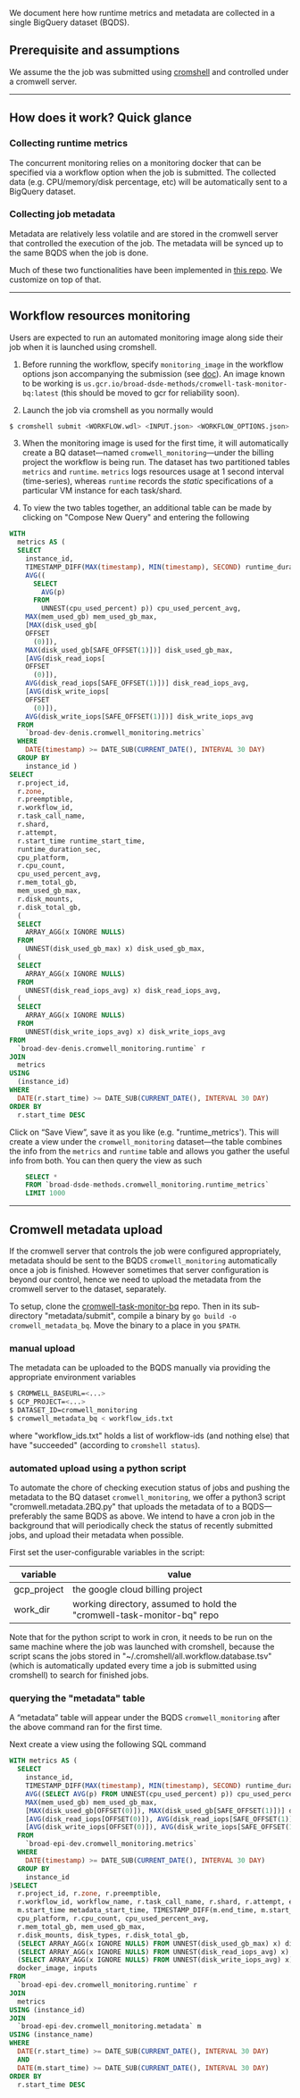 We document here how runtime metrics and metadata are collected in a single BigQuery dataset (BQDS).

## Prerequisite and assumptions

We assume the the job was submitted using [cromshell](https://github.com/broadinstitute/cromshell) and controlled under a cromwell server.

--------------------------------------
## How does it work? Quick glance

### Collecting runtime metrics
The concurrent monitoring relies on a monitoring docker that can be specified via a workflow option when the job is submitted. The collected data (e.g. CPU/memory/disk percentage, etc) will be automatically sent to a BigQuery dataset. 

### Collecting job metadata
Metadata are relatively less volatile and are stored in the cromwell server that controlled the execution of the job. The metadata will be synced up to the same BQDS when the job is done.


Much of these two functionalities have been implemented in [this repo](https://github.com/broadinstitute/cromwell-task-monitor-bq). We customize on top of that.

--------------------------------------
## Workflow resources monitoring

Users are expected to run an automated monitoring image along side their job when it is launched using cromshell.

  1. Before running the workflow, specify `monitoring_image` in the workflow options json accompanying the submission (see [doc](https://cromwell.readthedocs.io/en/stable/wf_options/Google/)). An image known to be working is `us.gcr.io/broad-dsde-methods/cromwell-task-monitor-bq:latest` (this should be moved to gcr for reliability soon). 

  2. Launch the job via cromshell as you normally would
    
```bash
$ cromshell submit <WORKFLOW.wdl> <INPUT.json> <WORKFLOW_OPTIONS.json> <WORKFLOW.dependencies.zip>
```

  3. When the monitoring image is used for the first time, it will automatically create a BQ dataset&mdash;named `cromwell_monitoring`&mdash;under the billing project the workflow is being run. The dataset has two partitioned tables `metrics` and `runtime`. `metrics` logs resources usage at 1 second interval (time-series), whereas `runtime` records the _static_ specifications of a particular VM instance for each task/shard. 

  4. To view the two tables together, an additional table can be made by clicking on "Compose New Query" and entering the following 
 
```sql
WITH
  metrics AS (
  SELECT
    instance_id,
    TIMESTAMP_DIFF(MAX(timestamp), MIN(timestamp), SECOND) runtime_duration_sec,
    AVG((
      SELECT
        AVG(p)
      FROM
        UNNEST(cpu_used_percent) p)) cpu_used_percent_avg,
    MAX(mem_used_gb) mem_used_gb_max,
    [MAX(disk_used_gb[
    OFFSET
      (0)]),
    MAX(disk_used_gb[SAFE_OFFSET(1)])] disk_used_gb_max,
    [AVG(disk_read_iops[
    OFFSET
      (0)]),
    AVG(disk_read_iops[SAFE_OFFSET(1)])] disk_read_iops_avg,
    [AVG(disk_write_iops[
    OFFSET
      (0)]),
    AVG(disk_write_iops[SAFE_OFFSET(1)])] disk_write_iops_avg
  FROM
    `broad-dev-denis.cromwell_monitoring.metrics`
  WHERE
    DATE(timestamp) >= DATE_SUB(CURRENT_DATE(), INTERVAL 30 DAY)
  GROUP BY
    instance_id )
SELECT
  r.project_id,
  r.zone,
  r.preemptible,
  r.workflow_id,
  r.task_call_name,
  r.shard,
  r.attempt,
  r.start_time runtime_start_time,
  runtime_duration_sec,
  cpu_platform,
  r.cpu_count,
  cpu_used_percent_avg,
  r.mem_total_gb,
  mem_used_gb_max,
  r.disk_mounts,
  r.disk_total_gb,
  (
  SELECT
    ARRAY_AGG(x IGNORE NULLS)
  FROM
    UNNEST(disk_used_gb_max) x) disk_used_gb_max,
  (
  SELECT
    ARRAY_AGG(x IGNORE NULLS)
  FROM
    UNNEST(disk_read_iops_avg) x) disk_read_iops_avg,
  (
  SELECT
    ARRAY_AGG(x IGNORE NULLS)
  FROM
    UNNEST(disk_write_iops_avg) x) disk_write_iops_avg
FROM
  `broad-dev-denis.cromwell_monitoring.runtime` r
JOIN
  metrics
USING
  (instance_id)
WHERE
  DATE(r.start_time) >= DATE_SUB(CURRENT_DATE(), INTERVAL 30 DAY)
ORDER BY
  r.start_time DESC
```
   Click on “Save View”, save it as you like (e.g. "runtime_metrics'). This will create a view under the `cromwell_monitoring` dataset&mdash;the table combines the info from the `metrics` and `runtime` table and allows you gather the useful info from both. You can then query the view as such

```sql
    SELECT *
    FROM `broad-dsde-methods.cromwell_monitoring.runtime_metrics`
    LIMIT 1000
```

--------------------------------------
## Cromwell metadata upload
 
If the cromwell server that controls the job were configured appropriately, metadata should be sent to the BQDS `cromwell_monitoring` automatically once a job is finished.
However sometimes that server configuration is beyond our control, hence we need to upload the metadata from the cromwell server to the dataset, separately.

To setup, clone the [cromwell-task-monitor-bq](https://github.com/broadinstitute/cromwell-task-monitor-bq) repo. Then in its sub-directory "metadata/submit", compile a binary by `go build -o cromwell_metadata_bq`. Move the binary to a place in you `$PATH`.

### manual upload
The metadata can be uploaded to the BQDS manually via providing the appropriate environment variables
 
```bash
$ CROMWELL_BASEURL=<...>
$ GCP_PROJECT=<...>
$ DATASET_ID=cromwell_monitoring
$ cromwell_metadata_bq < workflow_ids.txt
```
where "workflow_ids.txt" holds a list of workflow-ids (and nothing else) that have "succeeded" (according to `cromshell status`).

### automated upload using a python script
To automate the chore of checking execution status of jobs and pushing the metadata to the BQ dataset `cromwell_monitoring`, we offer a python3 script "cromwell.metadata.2BQ.py" that uploads the metadata of to a BQDS&mdash;preferably the same BQDS as above. We intend to have a cron job in the background that will periodically check the status of recently submitted jobs, and upload their metadata when possible.

First set the user-configurable variables in the script:

| variable    | value                                                                  |
|-------------|------------------------------------------------------------------------|
| gcp_project | the google cloud billing project                                       |
| work_dir    | working directory, assumed to hold the "cromwell-task-monitor-bq" repo |

Note that for the python script to work in cron, it needs to be run on the same machine where the job was launched with cromshell, because the script scans the jobs stored in 
"~/.cromshell/all.workflow.database.tsv" (which is automatically updated every time a job is submitted using cromshell) to search for finished jobs.

### querying the "metadata" table

A “metadata” table will appear under the BQDS `cromwell_monitoring` after the above command ran for the first time. 

Next create a view using the following SQL command 

```sql
WITH metrics AS (
  SELECT
	instance_id,
	TIMESTAMP_DIFF(MAX(timestamp), MIN(timestamp), SECOND) runtime_duration_sec,
	AVG((SELECT AVG(p) FROM UNNEST(cpu_used_percent) p)) cpu_used_percent_avg,
	MAX(mem_used_gb) mem_used_gb_max,
	[MAX(disk_used_gb[OFFSET(0)]), MAX(disk_used_gb[SAFE_OFFSET(1)])] disk_used_gb_max,
	[AVG(disk_read_iops[OFFSET(0)]), AVG(disk_read_iops[SAFE_OFFSET(1)])] disk_read_iops_avg,
	[AVG(disk_write_iops[OFFSET(0)]), AVG(disk_write_iops[SAFE_OFFSET(1)])] disk_write_iops_avg
  FROM
	`broad-epi-dev.cromwell_monitoring.metrics`
  WHERE
	DATE(timestamp) >= DATE_SUB(CURRENT_DATE(), INTERVAL 30 DAY)
  GROUP BY
	instance_id
)SELECT
  r.project_id, r.zone, r.preemptible,
  r.workflow_id, workflow_name, r.task_call_name, r.shard, r.attempt, execution_status,
  m.start_time metadata_start_time, TIMESTAMP_DIFF(m.end_time, m.start_time, SECOND) metadata_duration_sec, runtime_duration_sec,
  cpu_platform, r.cpu_count, cpu_used_percent_avg,
  r.mem_total_gb, mem_used_gb_max,
  r.disk_mounts, disk_types, r.disk_total_gb,
  (SELECT ARRAY_AGG(x IGNORE NULLS) FROM UNNEST(disk_used_gb_max) x) disk_used_gb_max,
  (SELECT ARRAY_AGG(x IGNORE NULLS) FROM UNNEST(disk_read_iops_avg) x) disk_read_iops_avg,
  (SELECT ARRAY_AGG(x IGNORE NULLS) FROM UNNEST(disk_write_iops_avg) x) disk_write_iops_avg,
  docker_image, inputs
FROM
  `broad-epi-dev.cromwell_monitoring.runtime` r
JOIN
  metrics
USING (instance_id)
JOIN
  `broad-epi-dev.cromwell_monitoring.metadata` m
USING (instance_name)
WHERE
  DATE(r.start_time) >= DATE_SUB(CURRENT_DATE(), INTERVAL 30 DAY)
  AND
  DATE(m.start_time) >= DATE_SUB(CURRENT_DATE(), INTERVAL 30 DAY)
ORDER BY
  r.start_time DESC
```

